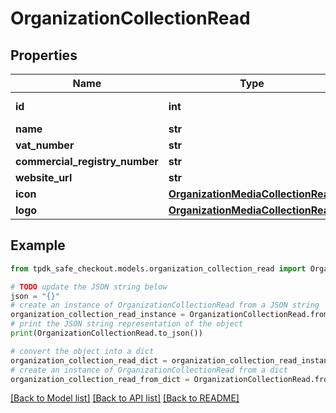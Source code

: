 # OrganizationCollectionRead



## Properties

Name | Type | Description | Notes
------------ | ------------- | ------------- | -------------
**id** | **int** |  | [optional] [readonly] 
**name** | **str** |  | [optional] 
**vat_number** | **str** |  | [optional] 
**commercial_registry_number** | **str** |  | [optional] 
**website_url** | **str** |  | [optional] 
**icon** | [**OrganizationMediaCollectionRead**](OrganizationMediaCollectionRead.md) |  | [optional] 
**logo** | [**OrganizationMediaCollectionRead**](OrganizationMediaCollectionRead.md) |  | [optional] 

## Example

```python
from tpdk_safe_checkout.models.organization_collection_read import OrganizationCollectionRead

# TODO update the JSON string below
json = "{}"
# create an instance of OrganizationCollectionRead from a JSON string
organization_collection_read_instance = OrganizationCollectionRead.from_json(json)
# print the JSON string representation of the object
print(OrganizationCollectionRead.to_json())

# convert the object into a dict
organization_collection_read_dict = organization_collection_read_instance.to_dict()
# create an instance of OrganizationCollectionRead from a dict
organization_collection_read_from_dict = OrganizationCollectionRead.from_dict(organization_collection_read_dict)
```
[[Back to Model list]](../README.md#documentation-for-models) [[Back to API list]](../README.md#documentation-for-api-endpoints) [[Back to README]](../README.md)


